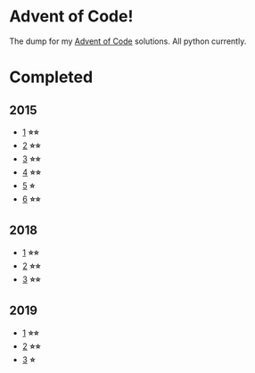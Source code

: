 # Advent of Code!
The dump for my [Advent of Code](http://adventofcode.com/) solutions. All python currently.
# Completed
## __2015__
* [1](https://adventofcode.com/2015/day/1) __⭐⭐__
* [2](https://adventofcode.com/2015/day/2) __⭐⭐__
* [3](https://adventofcode.com/2015/day/3) __⭐⭐__
* [4](https://adventofcode.com/2015/day/4) __⭐⭐__
* [5](https://adventofcode.com/2015/day/5) __⭐__
* [6](https://adventofcode.com/2015/day/6) __⭐⭐__
## __2018__
* [1](https://adventofcode.com/2018/day/1) __⭐⭐__
* [2](https://adventofcode.com/2018/day/2) __⭐⭐__
* [3](https://adventofcode.com/2018/day/3) __⭐⭐__
## __2019__
* [1](https://adventofcode.com/2019/day/1) __⭐⭐__
* [2](https://adventofcode.com/2019/day/2) __⭐⭐__
* [3](https://adventofcode.com/2019/day/2) __⭐__

